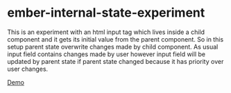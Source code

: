 # ember-internal-state-experiment

This is an experiment with an html input tag which lives inside a child component and it gets its initial value from the parent component.
So in this setup parent state overwrite changes made by child component. As usual input field contains changes made by user however input field will be updated by  parent state if parent state changed because it has priority over user changes.

[Demo](https://makannew.github.io/ember-internal-state-experiment/)
